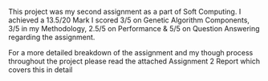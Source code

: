 This project was my second assignment as a part of Soft Computing.
I achieved a 13.5/20 Mark 
I scored 3/5 on Genetic Algorithm Components,
3/5 in my Methodology,
2.5/5 on Performance &
5/5 on Question Answering regarding the assignment. 

For a more detailed breakdown of the assignment and my though process throughout 
the project please read the attached Assignment 2 Report which covers this in detail
